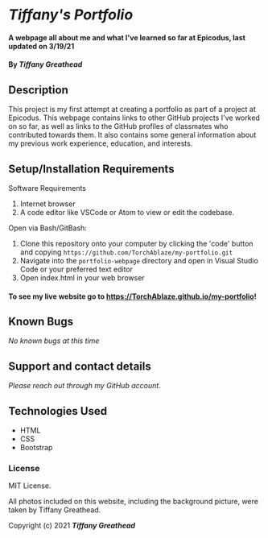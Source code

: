 # _Tiffany's Portfolio_

#### A webpage all about me and what I've learned so far at Epicodus, last updated on 3/19/21

#### By _**Tiffany Greathead**_

## Description

This project is my first attempt at creating a portfolio as part of a project at Epicodus. This webpage contains links to other GitHub projects I've worked on so far, as well as links to the GitHub profiles of classmates who contributed towards them. It also contains some general information about my previous work experience, education, and interests.

## Setup/Installation Requirements

Software Requirements

1.  Internet browser
2.  A code editor like VSCode or Atom to view or edit the codebase.

Open via Bash/GitBash:

1.  Clone this repository onto your computer by clicking the 'code' button and copying `https://github.com/TorchAblaze/my-portfolio.git`
2.  Navigate into the `portfolio-webpage` directory and open in Visual Studio Code or your preferred text editor
3.  Open index.html in your web browser

#### To see my live website go to https://TorchAblaze.github.io/my-portfolio!

## Known Bugs

_No known bugs at this time_

## Support and contact details

_Please reach out through my GitHub account._

## Technologies Used

- HTML
- CSS
- Bootstrap

### License

MIT License.

All photos included on this website, including the background picture, were taken by Tiffany Greathead.

Copyright (c) 2021 **_Tiffany Greathead_**
